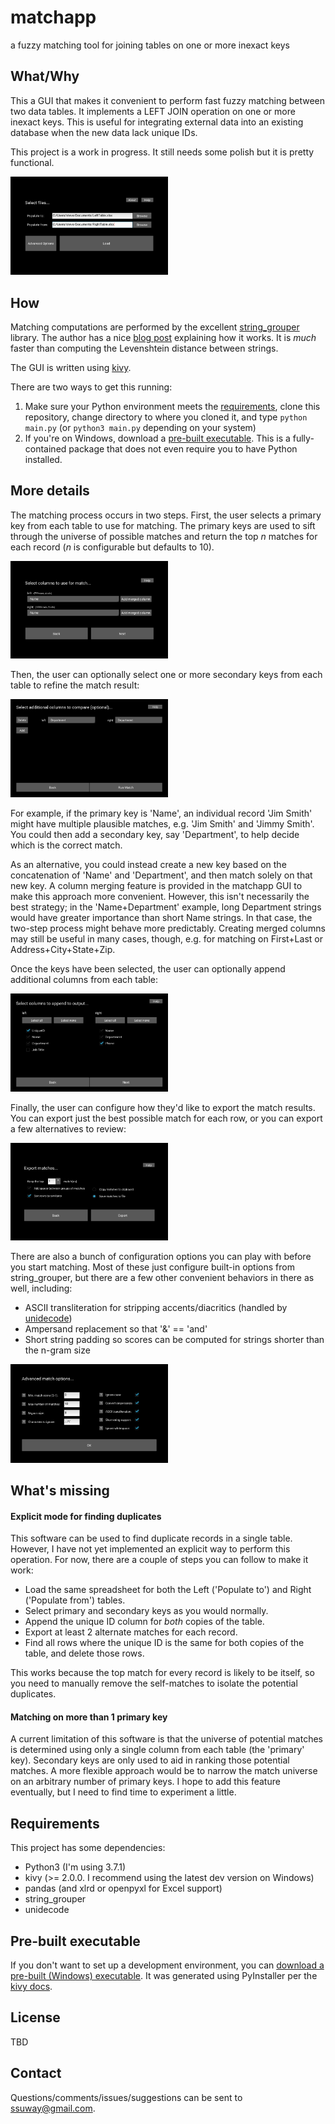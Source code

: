 # matchapp
a fuzzy matching tool for joining tables on one or more inexact keys

## What/Why
This a GUI that makes it convenient to perform fast fuzzy matching between two data tables. It implements a LEFT JOIN operation on one or more inexact keys. This is useful for integrating external data into an existing database when the new data lack unique IDs.

This project is a work in progress. It still needs some polish but it is pretty functional.

<img width="50%" src="https://github.com/probablyfine/matchapp/raw/main/screenshots/1%20load.png">

## How
Matching computations are performed by the excellent [string_grouper](https://github.com/Bergvca/string_grouper) library. The author has a nice [blog post](https://bergvca.github.io/2017/10/14/super-fast-string-matching.html) explaining how it works. It is *much* faster than computing the Levenshtein distance between strings.

The GUI is written using [kivy](https://kivy.org).

There are two ways to get this running:
1. Make sure your Python environment meets the [requirements](https://github.com/probablyfine/matchapp#requirements), clone this repository, change directory to where you cloned it, and type `python main.py` (or `python3 main.py` depending on your system)
2. If you're on Windows, download a [pre-built executable](https://github.com/probablyfine/matchapp#pre-built-executable). This is a fully-contained package that does not even require you to have Python installed.

## More details
The matching process occurs in two steps. First, the user selects a primary key from each table to use for matching. The primary keys are used to sift through the universe of possible matches and return the top *n* matches for each record (*n* is configurable but defaults to 10). 

<img width="50%" src="https://github.com/probablyfine/matchapp/raw/main/screenshots/2%20narrowby.png">

Then, the user can optionally select one or more secondary keys from each table to refine the match result:

<img width="50%" src="https://github.com/probablyfine/matchapp/raw/main/screenshots/3%20alsocompare.png">

For example, if the primary key is 'Name', an individual record 'Jim Smith' might have multiple plausible matches, e.g. 'Jim Smith' and 'Jimmy Smith'. You could then add a secondary key, say 'Department', to help decide which is the correct match.

As an alternative, you could instead create a new key based on the concatenation of 'Name' and 'Department', and then match solely on that new key. A column merging feature is provided in the matchapp GUI to make this approach more convenient. However, this isn't necessarily the best strategy; in the 'Name+Department' example, long Department strings would have greater importance than short Name strings. In that case, the two-step process might behave more predictably. Creating merged columns may still be useful in many cases, though, e.g. for matching on First+Last or Address+City+State+Zip.

Once the keys have been selected, the user can optionally append additional columns from each table:

<img width="50%" src="https://github.com/probablyfine/matchapp/raw/main/screenshots/4%20append.png">

Finally, the user can configure how they'd like to export the match results. You can export just the best possible match for each row, or you can export a few alternatives to review:

<img width="50%" src="https://github.com/probablyfine/matchapp/raw/main/screenshots/5%20export.png">

There are also a bunch of configuration options you can play with before you start matching. Most of these just configure built-in options from string_grouper, but there are a few other convenient behaviors in there as well, including:
- ASCII transliteration for stripping accents/diacritics (handled by [unidecode](https://pypi.org/project/Unidecode/))
- Ampersand replacement so that '&' == 'and'
- Short string padding so scores can be computed for strings shorter than the n-gram size

<img width="50%" src="https://github.com/probablyfine/matchapp/raw/main/screenshots/0%20config.png">

## What's missing
#### Explicit mode for finding duplicates
This software can be used to find duplicate records in a single table. However, I have not yet implemented an explicit way to perform this operation. For now, there are a couple of steps you can follow to make it work:
- Load the same spreadsheet for both the Left ('Populate to') and Right ('Populate from') tables.
- Select primary and secondary keys as you would normally.
- Append the unique ID column for *both* copies of the table.
- Export at least 2 alternate matches for each record.
- Find all rows where the unique ID is the same for both copies of the table, and delete those rows.

This works because the top match for every record is likely to be itself, so you need to manually remove the self-matches to isolate the potential duplicates.

#### Matching on more than 1 primary key
A current limitation of this software is that the universe of potential matches is determined using only a single column from each table (the 'primary' key). Secondary keys are only used to aid in ranking those potential matches. A more flexible approach would be to narrow the match universe on an arbitrary number of primary keys. I hope to add this feature eventually, but I need to find time to experiment a little.

## Requirements
This project has some dependencies:
- Python3 (I'm using 3.7.1)
- kivy (>= 2.0.0. I recommend using the latest dev version on Windows)
- pandas (and xlrd or openpyxl for Excel support)
- string_grouper
- unidecode

## Pre-built executable
If you don't want to set up a development environment, you can [download a pre-built (Windows) executable](https://www.dropbox.com/s/2thpc3lgidl7l6z/matchapp.zip?dl=1). It was generated using PyInstaller per the [kivy docs](https://kivy.org/doc/stable/guide/packaging-windows.html).

## License
TBD

## Contact
Questions/comments/issues/suggestions can be sent to ssuway@gmail.com.
